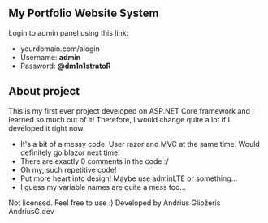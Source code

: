 ## My Portfolio Website System

Login to admin panel using this link:  
- yourdomain.com/alogin  
- Username: **admin**  
- Password: **@dm1n1stratoR**  

## About project
This is my first ever project developed on ASP.NET Core framework and I learned so much out of it!
Therefore, I would change quite a lot if I developed it right now.
* It's a bit of a messy code. User razor and MVC at the same time. Would definitely go blazor next time!
* There are exactly 0 comments in the code :/
* Oh my, such repetitive code!
* Put more heart into design! Maybe use adminLTE or something...
* I guess my variable names are quite a mess too...

Not licensed. Feel free to use :)
Developed by Andrius Gliožeris
AndriusG.dev
